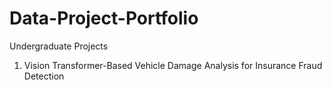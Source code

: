 # Data-Project-Portfolio

Undergraduate Projects
1. Vision Transformer-Based Vehicle Damage Analysis for Insurance Fraud Detection
   
